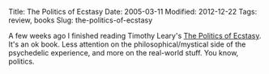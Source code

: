 Title: The Politics of Ecstasy
Date: 2005-03-11
Modified: 2012-12-22
Tags: review, books
Slug: the-politics-of-ecstasy

A few weeks ago I finished reading Timothy Leary's <a href="http://www.amazon.com/exec/obidos/tg/detail/-/1579510310/qid=1110599074/sr=8-1/ref=sr_8_xs_ap_i1_xgl14/104-4735198-2617500?v=glance&s=books&n=507846" >The Politics of Ecstasy</a>. It's an ok book. Less attention on the philosophical/mystical side of the psychedelic experience, and more on the real-world stuff. You know, politics.
